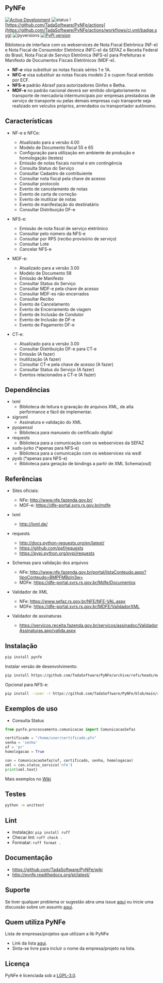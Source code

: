 ## PyNFe

[![Active Development](https://img.shields.io/badge/Maintenance%20Level-Actively%20Developed-brightgreen.svg)](https://gist.github.com/cheerfulstoic/d107229326a01ff0f333a1d3476e068d)
![status](https://img.shields.io/badge/status-stable-green.svg) ![https://github.com/TadaSoftware/PyNFe/actions](https://github.com/TadaSoftware/PyNFe/actions/workflows/ci.yml/badge.svg) ![pyversions](https://img.shields.io/badge/python-3.8%20%7C%203.9%20%7C%203.10%20%7C%203.11%20%7C%203.12%20%7C%203.13-blue)
[![PyPI version](https://badge.fury.io/py/pynfe.svg)](https://badge.fury.io/py/pynfe)




Biblioteca de interface com os webservices de Nota Fiscal Eletrônica (NF-e) e Nota Fiscal de Consumidor Eletrônica (NFC-e) da SEFAZ e Receita Federal do Brasil, Nota Fiscal de Serviço Eletrônica (NFS-e) para Prefeituras e Manifesto de Documentos Fiscais Eletrônicos (MDF-e).

- **NF-e** visa substituir as notas fiscais séries 1 e 1A.
- **NFC-e** visa substituir as notas fiscais modelo 2 e cupom fiscal emitido por ECF.
- **NFS-e** padrão Abrasf para autorizadores Ginfes e Betha.
- **MDF-e** no padrão nacional deverá ser emitido obrigatoriamente no transporte de mercadoria intermunicipais por empresas prestadoras de serviço de transporte ou pelas demais empresas cujo transporte seja realizado em veículos próprios, arrendados ou transportador autônomo.


Características
------------

* NF-e e NFCe:
    * Atualizado para a versão 4.00
    * Modelo de Documento fiscal 55 e 65
    * Configuração para utilização em ambiente de produção e homologação (testes)
    * Emissão de notas fiscais normal e em contingência
    * Consulta Status do Serviço
    * Consultar Cadastro de contribuiente
    * Consultar nota fiscal pela chave de acesso
    * Consultar protocolo
    * Evento de cancelamento de notas
    * Evento de carta de correção
    * Evento de inutilizar de notas
    * Evento de manifestação do destinatário
    * Consultar Distribuição DF-e

* NFS-e:
    * Emissão de nota fiscal de serviço eletrônico
    * Consultar pelo número da NFS-e
    * Consultar por RPS (recibo provisório de serviço)
    * Consultar Lote
    * Cancelar NFS-e

* MDF-e:
    * Atualizado para a versão 3.00
    * Modelo de Documento 58
    * Emissão de Manifesto
    * Consultar Status do Serviço
    * Consultar MDF-e pela chave de acesso
    * Consultar MDF-es não encerrados
    * Consultar Recibo
    * Evento de Cancelamento
    * Evento de Encerramento de viagem
    * Evento de Inclusão de Condutor
    * Evento de Inclusão de DF-e
    * Evento de Pagamento DF-e

* CT-e:
    * Atualizado para a versão 3.00
    * Consultar Distribuição DF-e para CT-e
    * Emissão (A fazer)
    * Inutilização (A fazer)
    * Consultar CT-e pela chave de acesso (A fazer)
    * Consultar Status do Serviço (A fazer)
    * Eventos relacionados a CT-e (A fazer)

Dependências
------------

- lxml
  - Biblioteca de leitura e gravação de arquivos XML, de alta performance e fácil de implementar.
- signxml
  - Assinatura e validação do XML
- pyopenssl
  - Biblioteca para manuseio do certificado digital
- requests
  - Biblioteca para a comunicação com os webservices da SEFAZ
- suds-jurko (*apenas para NFS-e)
  - Biblioteca para a comunicação com os webservices via wsdl
- pyxb (*apenas para NFS-e)
  - Biblioteca para geração de bindings a partir de XML Schema(xsd)

Referências
-----------

- Sites oficiais:
  - NFe: http://www.nfe.fazenda.gov.br/
  - MDF-e: https://dfe-portal.svrs.rs.gov.br/mdfe

- lxml
  - http://lxml.de/

- requests
  - http://docs.python-requests.org/en/latest/
  - https://github.com/psf/requests
  - https://pypi.python.org/pypi/requests

- Schemas para validação dos arquivos
  - NFe: http://www.nfe.fazenda.gov.br/portal/listaConteudo.aspx?tipoConteudo=BMPFMBoln3w=
  - MDFe: https://dfe-portal.svrs.rs.gov.br/Mdfe/Documentos

- Validador de XML
  - NFe: https://www.sefaz.rs.gov.br/NFE/NFE-VAL.aspx
  - MDFe: https://dfe-portal.svrs.rs.gov.br/MDFE/ValidadorXML

- Validador de assinaturas
  - https://servicos.receita.fazenda.gov.br/servicos/assinadoc/ValidadorAssinaturas.app/valida.aspx

Instalação
-----------

```sh
pip install pynfe
```

Instalar versão de desenvolvimento:

```sh
pip install https://github.com/TadaSoftware/PyNFe/archive/refs/heads/main.zip
```

Opcional para NFS-e:

```sh
pip install --user -r https://github.com/TadaSoftware/PyNFe/blob/main/requirements-nfse.txt
```

Exemplos de uso
-----------
  - Consulta Status

```python
from pynfe.processamento.comunicacao import ComunicacaoSefaz

certificado = "/home/user/certificado.pfx"
senha = 'senha'
uf = 'pr'
homologacao = True

con = ComunicacaoSefaz(uf, certificado, senha, homologacao)
xml = con.status_servico('nfe')
print(xml.text)
```

  Mais exemplos no [Wiki](https://github.com/TadaSoftware/PyNFe/wiki)


Testes
-----------

```sh
python -m unittest
```

Lint
-----------

* Instalação: `pip install ruff`
* Checar lint: `ruff check .`
* Formatar: `ruff format .`


Documentação
-----------
- https://github.com/TadaSoftware/PyNFe/wiki
- http://pynfe.readthedocs.org/pt/latest/


Suporte
-----------
Se tiver qualquer problema or sugestão abra uma issue [aqui](https://github.com/TadaSoftware/PyNFe/issues) ou inicie uma discussão sobre um assunto [aqui](https://github.com/TadaSoftware/PyNFe/discussions).


Quem utiliza PyNFe
-----------
Lista de empresas/projetos que utilizam a lib PyNFe 
- Link da lista [aqui](https://github.com/TadaSoftware/PyNFe/wiki/Quem-utiliza-PyNFe).
- Sinta-se livre para incluir o nome da empresa/projeto na lista.


Licença
-----------
PyNFe é licenciada sob a [LGPL-3.0](LICENSE).
